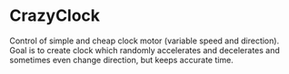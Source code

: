 # CrazyClock
Control of simple and cheap clock motor (variable speed and direction). Goal is to create clock which randomly accelerates and decelerates and sometimes even change direction, but keeps accurate time.
